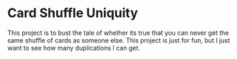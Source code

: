 # Card Shuffle Uniquity
This project is to bust the tale of whether its true that you can never get the same shuffle of cards as someone else. This project is just for fun, but I just want to see how many duplications I can get.
